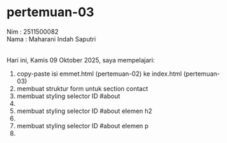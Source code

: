 # pertemuan-03

Nim : 2511500082<br>
Nama : Maharani Indah Saputri<br><br>

Hari ini, Kamis 09 Oktober 2025, saya mempelajari:
<ol>
  <li>copy-paste isi emmet.html (pertemuan-02) ke index.html (pertemuan-03)</li>
  <li>membuat struktur form untuk section contact</li>
  <li>membuat styling selector ID #about<li>
  <li>membuat styling selector ID #about elemen h2<li>
  <li>membuat styling selector ID #about elemen p<li>
 </ol>
